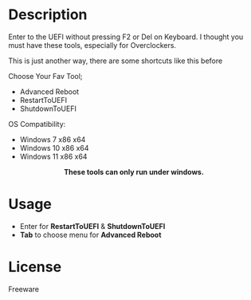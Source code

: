 # Description

Enter to the UEFI without pressing F2 or Del on Keyboard. I thought you must have these tools, especially for Overclockers.

This is just another way, there are some shortcuts like this before

Choose Your Fav Tool;

- Advanced Reboot
- RestartToUEFI
- ShutdownToUEFI

OS Compatibility:

- Windows 7 x86 x64
- Windows 10 x86 x64
- Windows 11 x86 x64

__<p align="center">These tools can only run under windows.</p>__

# Usage

- Enter for __RestartToUEFI__ & __ShutdownToUEFI__
- __Tab__ to choose menu for __Advanced Reboot__

# License
Freeware
